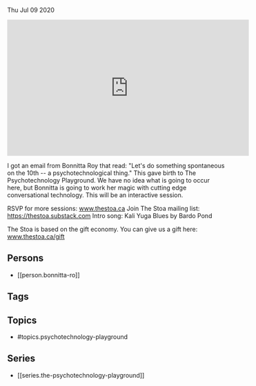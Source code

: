 



Thu Jul 09 2020

<iframe width="560" height="315" src="https://www.youtube.com/embed/Ln1oymI5Uhw" title="The Psychotechnology Playground w/ Bonnitta Ro (July 3rd, 2020)" frameborder="0" allow="accelerometer; autoplay; clipboard-write; encrypted-media; gyroscope; picture-in-picture" allowfullscreen ></iframe>

I got an email from Bonnitta Roy that read: "Let's do something spontaneous on the 10th -- a psychotechnological thing." This gave birth to The Psychotechnology Playground. We have no idea what is going to occur here, but Bonnitta is going to work her magic with cutting edge conversational technology. This will be an interactive session.

RSVP for more sessions: www.thestoa.ca
Join The Stoa mailing list: https://thestoa.substack.com
Intro song: Kali Yuga Blues by Bardo Pond

The Stoa is based on the gift economy. You can give us a gift here: www.thestoa.ca/gift

## Persons

- [[person.bonnitta-ro]]

## Tags



## Topics

- #topics.psychotechnology-playground

## Series

- [[series.the-psychotechnology-playground]]

